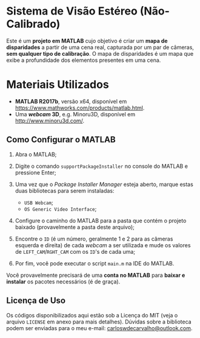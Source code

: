 # Sistema de Visão Estéreo (Não-Calibrado)

Este é um **projeto em MATLAB** cujo objetivo é criar um **mapa de disparidades** a partir de uma cena real, capturada por um par de câmeras, **sem qualquer tipo de calibração**. O mapa de disparidades é um mapa que exibe a profundidade dos elementos presentes em uma cena. 

# Materiais Utilizados

- **MATLAB R2017b**, versão x64, disponível em https://www.mathworks.com/products/matlab.html.
- Uma **_webcam_ 3D**, e.g. Minoru3D, disponível em http://www.minoru3d.com/.

## Como Configurar o MATLAB

1) Abra o MATLAB;

2) Digite o comando `supportPackageInstaller` no console do MATLAB e pressione Enter;

3) Uma vez que o _Package Installer Manager_ esteja aberto, marque estas duas bibliotecas para serem instaladas:
	- `USB Webcam`;
	- `OS Generic Video Interface`;
	
4) Configure o caminho do MATLAB para a pasta que contém o projeto baixado (provavelmente a pasta deste arquivo);

5) Encontre o `ID` (é um número, geralmente 1 e 2 para as câmeras esquerda e direita) de cada _webcam_ a ser utilizada e mude os valores de `LEFT_CAM`/`RGHT_CAM` com os `ID`'s de cada uma;

6) Por fim, você pode executar o script `main.m` na IDE do MATLAB.

Você provavelmente precisará de uma **conta no MATLAB** para **baixar e instalar** os pacotes necessários (é de graça).

## Licença de Uso

Os códigos disponibilizados aqui estão sob a Licença do MIT (veja o arquivo `LICENSE` em anexo para mais detalhes). Dúvidas sobre a biblioteca podem ser enviadas para o meu e-mail: carloswdecarvalho@outlook.com.
